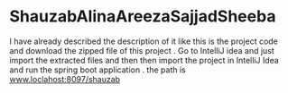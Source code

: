 # ShauzabAlinaAreezaSajjadSheeba
I have already described the description of it like this is the project code and download the zipped file of this project . Go to IntelliJ idea and just import the extracted files and then then import the project in IntelliJ Idea and run the spring boot application . the path is www.loclahost:8097/shauzab
